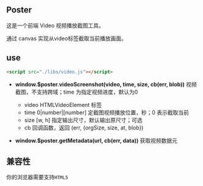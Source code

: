 
## Poster

这是一个前端 Video 视频播放截图工具。

通过 canvas 实现从video标签截取当前播放画面。

## use

```html
<script src="./libs/video.js"></script>
```

+ **window.$poster.videoScreenshot(video, time, size, cb(err, blob))** 视频截图，不支持跨域；time 为指定视频进度，默认为0
  - video HTMLVideoElement 标签
  - time 0|number|[number] 定截图视频播放位置，秒；0 表示截取当前
  - size [w, h] 指定输出尺寸，默认输出原尺寸；可选
  - cb 回调函数，返回 (err, {orgSize, size, at, blob})

+ **window.$poster.getMetadata(url, cb(err, data))** 获取视频数据元

## 兼容性

你的浏览器需要支持`HTML5`
